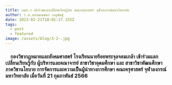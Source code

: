 ```yaml
---
title: กมส.ฯ เข้าร่วมแลกเปลี่ยนเรียนรู้กับ คณะครุศาสตร์ จุฬาลงกรณ์มหาวิทยาลัย
author: ร.ต.พรหมณชนก เกตุพันธุ์
date: 2023-02-21T10:01:17.155Z
tags:
  - post
  - featured
image: /assets/blog/3-2-.jpg
---
```

###     กองวิชากฎหมายและสังคมศาสตร์ โรงเรียนนายร้อยพระจุลจอมเกล้า เข้าร่วมแลกเปลี่ยนเรียนรู้กับ ผู้บริหารและคณาจารย์ สาขาวิชาอุดมศึกษา และ สาขาวิชาพัฒนศึกษา ภาควิชานโยบาย การจัดการและความเป็นผู้นำทางการศึกษา คณะครุศาสตร์ จุฬาลงกรณ์มหาวิทยาลัย เมื่อวันที่ 21 กุมภาพันธ์ 2566